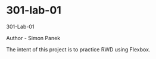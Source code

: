 # 301-lab-01
301-Lab-01

Author - Simon Panek

The intent of this project is to practice RWD using Flexbox.